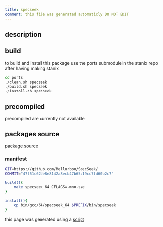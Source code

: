 ```yaml
---
title: specseek
comment: this file was generated automaticly DO NOT EDIT
---
```

## description

## build
to build and install this package use the ports submodule in the stanix repo
after having making stanix
```sh
cd ports
./clean.sh specseek
./build.sh specseek
./install.sh specseek
```

## precompiled
precompiled are currently not available

## packages source
[package source](https://github.com/tayoky/ports/tree/main/ports/specseek)  

### manifest
```bash
GIT=https://github.com/Mellurboo/SpecSeek/
COMMIT="47f51c62de8e8142a8ecb47b65b19cc7fd60b2c7"

build(){
	make specseek_64 CFLAGS=-mno-sse
}

install(){
	cp bin/gcc/64/specseek_64 $PREFIX/bin/specseek
}
```

this page was generated using a [script](../../update-packages.md)
